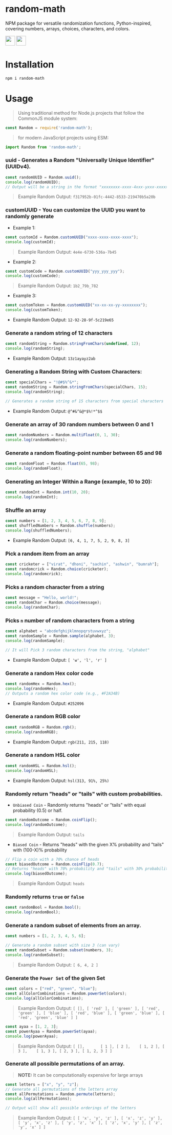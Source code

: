 # random-math
NPM package for versatile randomization functions, Python-inspired, covering numbers, arrays, choices, characters, and colors.

<code><img height="30" src="https://img.shields.io/badge/NPM-111111?style=for-the-badge&logo=npm&logoColor=#c63635"></code>
<code><img height="30" src="https://img.shields.io/badge/JavaScript-111111?style=for-the-badge&logo=javascript&logoColor=F7DF1E"></code>


# Installation

```shell
npm i random-math
```

# Usage
<!-- import Random from 'random-math'; -->

> Using traditional method for Node.js projects that follow the CommonJS module system:

```js
const Random = require('random-math');
```
> for modern JavaScript projects using ESM:

```js
import Random from 'random-math';
```

### uuid - Generates a Random "Universally Unique Identifier" (UUIDv4).

```js
const randomUUID = Random.uuid();
console.log(randomUUID);
// Output will be a string in the format "xxxxxxxx-xxxx-4xxx-yxxx-xxxxxxxxxxxx"
```

> Example Random Output:  ```f317952b-01fc-4442-8533-219470b5a20b```

### customUUID - You can customize the UUID you want to randomly generate

- Example 1:

```js
const customId = Random.customUUID("xxxx-xxxx-xxxx-xxxx");
console.log(customId);
```

> Example Random Output:  ```4e4e-6730-536a-7b45```

- Example 2:

```js
const customCode = Random.customUUID("yyy_yyy_yyy");
console.log(customCode);
```

> Example Random Output:  ```1b2_79b_782```

- Example 3:

```js
const customToken = Random.customUUID("xx-xx-xx-yy-xxxxxxxx");
console.log(customToken);
```

- Example Random Output:  ```12-92-28-9f-5c219e65```

### Generate a random string of 12 characters

```js
const randomString = Random.stringFromChars(undefined, 12);
console.log(randomString);
```
- Example Random Output:  ```13z1ayayz2ab```

###  Generating a Random String with Custom Characters:

```js
const specialChars = "!@#$%^&*";
const randomString = Random.stringFromChars(specialChars, 15);
console.log(randomString);

// Generates a random string of 15 characters from special characters
```

- Example Random Output:  ```@^#&^&@*$%!*^$$```

### Generate an array of 30 random numbers between 0 and 1

```js
const randomNumbers = Random.multiFloat(0, 1, 30);
console.log(randomNumbers);
```

### Generate a random floating-point number between 65 and 98

```js
const randomFloat = Random.float(65, 98);
console.log(randomFloat);
```

###  Generating an Integer Within a Range (example, 10 to 20):

```js
const randomInt = Random.int(10, 20);
console.log(randomInt);
```

### Shuffle an array

```js
const numbers = [1, 2, 3, 4, 5, 6, 7, 8, 9];
const shuffledNumbers = Random.shuffle(numbers);
console.log(shuffledNumbers);
```

- Example Random Output: ```[6, 4, 1, 7, 5, 2, 9, 8, 3]```


### Pick a random item from an array

```js
const cricketer = ["virat", "dhoni", "sachin", "ashwin", "bumrah"];
const randomcrick = Random.choice(cricketer);
console.log(randomcrick);
```

### Picks a random character from a string

```js
const message = "Hello, world!";
const randomChar = Random.choice(message);
console.log(randomChar);
```

### Picks `n` number of random characters from a string

```js
const alphabet = "abcdefghijklmnopqrstuvwxyz";
const randomSample = Random.sample(alphabet, 3);
console.log(randomSample);

// It will Pick 3 random characters from the string, "alphabet"
```

- Example Random Output:  ```[ 'w', 'l', 'r' ]```

### Generate a random Hex color code

```js
const randomHex = Random.hex();
console.log(randomHex);
// Outputs a random hex color code (e.g., #F2A34B)

```
- Example Random Output:  ```#252096```

### Generate a random RGB color

```js
const randomRGB = Random.rgb();
console.log(randomRGB);
```

- Example Random Output:  ```rgb(211, 215, 118)```


### Generate a random HSL color

```js
const randomHSL = Random.hsl();
console.log(randomHSL);
```

- Example Random Output:  ```hsl(313, 91%, 25%)```

### Randomly return "heads" or "tails" with custom probabilities.

- `Unbiased Coin` - Randomly returns "heads" or "tails" with equal probability (0.5) or half.

```js
const randomOutcome = Random.coinFlip();
console.log(randomOutcome);
```
> Example Random Output:  ```tails```

- `Biased Coin` - Returns "heads" with the given X% probability and "tails" with (100-X)% probability

```js
// Flip a coin with a 70% chance of heads
const biasedOutcome = Random.coinFlip(0.7);
// Returns "heads" with 70% probability and "tails" with 30% probability
console.log(biasedOutcome);
```

> Example Random Output:  ```heads```

### Randomly returns `true` or `false`

```js
const randomBool = Random.bool();
console.log(randomBool);
```

### Generate a random subset of elements from an array.

```js
const numbers = [1, 2, 3, 4, 5, 6];

// Generate a random subset with size 3 (can vary)
const randomSubset = Random.subset(numbers, 3);
console.log(randomSubset);
```

> Example Random Output:  ```[ 6, 4, 2 ]```

### Generate the `Power Set` of the given Set

```js
const colors = ["red", "green", "blue"];
const allColorCombinations = Random.powerSet(colors);
console.log(allColorCombinations);
```
> Example Random Output:  ```[
  [],
  [ 'red' ],
  [ 'green' ],
  [ 'red', 'green' ],
  [ 'blue' ],
  [ 'red', 'blue' ],
  [ 'green', 'blue' ],
  [ 'red', 'green', 'blue' ]
]```


```js
const ayaa = [1, 2, 3];
const powerAyaa = Random.powerSet(ayaa);
console.log(powerAyaa);
```

> Example Random Output:  ```[
  [],       [ 1 ],
  [ 2 ],    [ 1, 2 ],
  [ 3 ],    [ 1, 3 ],
  [ 2, 3 ], [ 1, 2, 3 ]
]```

### Generate all possible permutations of an array.

> **NOTE:** It can be computationally expensive for large arrays

```js
const letters = ["x", "y", "z"];
// Generate all permutations of the letters array
const allPermutations = Random.permute(letters);
console.log(allPermutations);

// Output will show all possible orderings of the letters
```

> Example Random Output:  ```[
  [ 'x', 'y', 'z' ],
  [ 'x', 'z', 'y' ],
  [ 'y', 'x', 'z' ],
  [ 'y', 'z', 'x' ],
  [ 'z', 'x', 'y' ],
  [ 'z', 'y', 'x' ]
]```